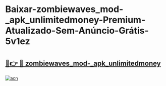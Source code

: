 # Baixar-zombiewaves_mod-_apk_unlimitedmoney-Premium-Atualizado-Sem-Anúncio-Grátis-5v1ez

# <h2><a href="https://uvvbzs.esa.edu.pl?src=zombiewaves_mod-_apk_unlimitedmoney&ref=5v1ez">🔗👉 🔴 zombiewaves_mod-_apk_unlimitedmoney</a></h2>

[![acn](https://github.com/user-attachments/assets/0f9c940e-d8b0-45ae-aac7-cd30a18b3e1c)](https://uvvbzs.esa.edu.pl?src=zombiewaves_mod-_apk_unlimitedmoney&ref=5v1ez)

